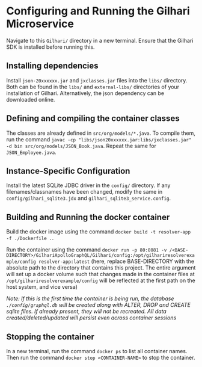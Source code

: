 # Configuring and Running the Gilhari Microservice
Navigate to this `Gilhari/` directory in a new terminal. Ensure that the Gilhari SDK is installed before running this.

## Installing dependencies
Install `json-20xxxxxx.jar` and `jxclasses.jar` files into the `libs/` directory. Both can be found in the `libs/` and `external-libs/` directories of your installation of Gilhari. Alternatively, the json dependency can be downloaded online. 

## Defining and compiling the container classes
The classes are already defined in `src/org/models/*.java`. To compile them, run the command `javac -cp "libs/json20xxxxxx.jar:libs/jxclasses.jar" -d bin src/org/models/JSON_Book.java`. Repeat the same for `JSON_Employee.java`.

## Instance-Specific Configuration
Install the latest SQLite JDBC driver in the `config/` directory. If any filenames/classnames have been changed, modify the same in `config/gilhari_sqlite3.jdx` and `gilhari_sqlite3_service.config`.

## Building and Running the docker container
Build the docker image using the command `docker build -t resolver-app -f ./Dockerfile .`.

Run the container using the command `docker run -p 80:8081 -v /<BASE-DIRECTORY>/GilhariApolloGraphQL/Gilhari/config:/opt/gilhariresolverexample/config resolver-app:latest` (here, replace BASE-DIRECTORY with the absolute path to the directory that contains this project. The entire argument will set up a docker volume such that changes made in the container files at `/opt/gilhariresolverexample/config` will be reflected at the first path on the host system, and vice versa)

*Note: If this is the first time the container is being run, the database `./config/graphql.db` will be created along with ALTER, DROP and CREATE sqlite files. If already present, they will not be recreated. All data created/deleted/updated will persist even across container sessions*

## Stopping the container
In a new terminal, run the command `docker ps` to list all container names. Then run the command `docker stop <CONTAINER-NAME>` to stop the container.